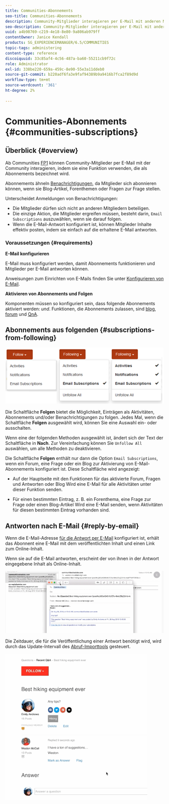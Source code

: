 ```yaml
---
title: Communities-Abonnements
seo-title: Communities-Abonnements
description: Community-Mitglieder interagieren per E-Mail mit anderen Mitgliedern
seo-description: Community-Mitglieder interagieren per E-Mail mit anderen Mitgliedern
uuid: a4b98769-c219-4e18-8e80-9a806ab979ff
contentOwner: Janice Kendall
products: SG_EXPERIENCEMANAGER/6.5/COMMUNITIES
topic-tags: administering
content-type: reference
discoiquuid: 33c85af4-4c56-487a-ba60-55211cb9f72c
role: Administrator
exl-id: 338be220-659a-459c-8e90-55e3a11ddeb0
source-git-commit: b220adf6fa3e9faf94389b9a9416b7fca2f89d9d
workflow-type: tm+mt
source-wordcount: '361'
ht-degree: 2%

---
```


# Communities-Abonnements {#communities-subscriptions}

## Überblick {#overview}

Ab Communities [FP1](deploy-communities.md#latestfeaturepack) können Community-Mitglieder per E-Mail mit der Community interagieren, indem sie eine Funktion verwenden, die als Abonnements bezeichnet wird.

Abonnements ähneln [Benachrichtigungen](notifications.md), da Mitglieder sich abonnieren können, wenn sie Blog-Artikel, Forenthemen oder Fragen zur Frage stellen.

Unterscheidet Anmeldungen von Benachrichtigungen:

* Die Mitglieder dürfen sich nicht an anderen Mitgliedern beteiligen.
* Die einzige Aktion, die Mitglieder ergreifen müssen, besteht darin, `Email Subscriptions` auszuwählen, wenn sie darauf folgen.
* Wenn die E-Mail-Antwort konfiguriert ist, können Mitglieder Inhalte effektiv posten, indem sie einfach auf die erhaltene E-Mail antworten.

### Voraussetzungen {#requirements}

**E-Mail konfigurieren**

E-Mail muss konfiguriert werden, damit Abonnements funktionieren und Mitglieder per E-Mail antworten können.

Anweisungen zum Einrichten von E-Mails finden Sie unter [Konfigurieren von E-Mail](email.md).

**Aktivieren von Abonnements und Folgen**

Komponenten müssen so konfiguriert sein, dass folgende Abonnements aktiviert werden: *und*. Funktionen, die Abonnements zulassen, sind [blog](blog-feature.md), [forum](forum.md) und [QnA](working-with-qna.md).

## Abonnements aus folgenden {#subscriptions-from-following}

![subscription-following](assets/subscription-following.png)

Die Schaltfläche **Folgen** bietet die Möglichkeit, Einträgen als Aktivitäten, Abonnements und/oder Benachrichtigungen zu folgen. Jedes Mal, wenn die Schaltfläche **Folgen** ausgewählt wird, können Sie eine Auswahl ein- oder ausschalten.

Wenn eine der folgenden Methoden ausgewählt ist, ändert sich der Text der Schaltfläche in **Nach**. Zur Vereinfachung können Sie `Unfollow All` auswählen, um alle Methoden zu deaktivieren.

Die Schaltfläche **Folgen** enthält nur dann die Option `Email Subscriptions`, wenn ein Forum, eine Frage oder ein Blog zur Aktivierung von E-Mail-Abonnements konfiguriert ist. Diese Schaltfläche wird angezeigt:

* Auf der Hauptseite mit den Funktionen für das aktivierte Forum, Fragen und Antworten oder Blog Wird eine E-Mail für alle Aktivitäten unter dieser Funktion senden.

* Für einen bestimmten Eintrag, z. B. ein Forenthema, eine Frage zur Frage oder einen Blog-Artikel Wird eine E-Mail senden, wenn Aktivitäten für diesen bestimmten Eintrag vorhanden sind.

## Antworten nach E-Mail {#reply-by-email}

Wenn die E-Mail-Adresse [für die Antwort per E-Mail](email.md#configure-polling-importer) konfiguriert ist, erhält das Abonnent eine E-Mail mit dem veröffentlichten Inhalt und einen Link zum Online-Inhalt.

Wenn sie auf die E-Mail antworten, erscheint der von ihnen in der Antwort eingegebene Inhalt als Online-Inhalt.

![email-response](assets/email-reply.png)

Die Zeitdauer, die für die Veröffentlichung einer Antwort benötigt wird, wird durch das Update-Intervall des [Abruf-Importtools](email.md#configure-polling-importer) gesteuert.

![QA](assets/qa.png)
